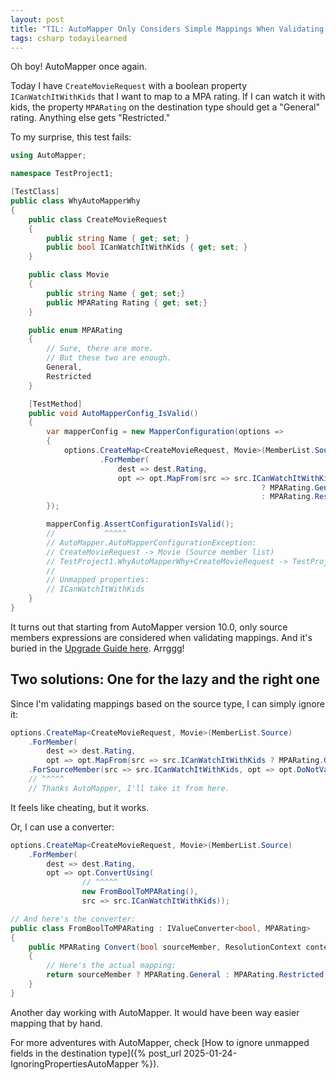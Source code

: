 ```yaml
---
layout: post
title: "TIL: AutoMapper Only Considers Simple Mappings When Validating Configurations"
tags: csharp todayilearned
---
```


Oh boy! AutoMapper once again.

Today I have `CreateMovieRequest` with a boolean property `ICanWatchItWithKids` that I want to map to a MPA rating. If I can watch it with kids, the property `MPARating` on the destination type should get a "General" rating. Anything else gets "Restricted."

To my surprise, this test fails:

```csharp
using AutoMapper;

namespace TestProject1;

[TestClass]
public class WhyAutoMapperWhy
{
    public class CreateMovieRequest
    {
        public string Name { get; set; }
        public bool ICanWatchItWithKids { get; set; }
    }

    public class Movie
    {
        public string Name { get; set;}
        public MPARating Rating { get; set;}
    }

    public enum MPARating
    {
        // Sure, there are more.
        // But these two are enough.
        General,
        Restricted
    }

    [TestMethod]
    public void AutoMapperConfig_IsValid()
    {
        var mapperConfig = new MapperConfiguration(options =>
        {
            options.CreateMap<CreateMovieRequest, Movie>(MemberList.Source)
                    .ForMember(
                        dest => dest.Rating,
                        opt => opt.MapFrom(src => src.ICanWatchItWithKids
                                                        ? MPARating.General
                                                        : MPARating.Restricted));
        });

        mapperConfig.AssertConfigurationIsValid();
        //           ^^^^^														
        // AutoMapper.AutoMapperConfigurationException:
        // CreateMovieRequest -> Movie (Source member list)
        // TestProject1.WhyAutoMapperWhy+CreateMovieRequest -> TestProject1.WhyAutoMapperWhy+Movie (Source member list)
        //
        // Unmapped properties:
        // ICanWatchItWithKids
    }
}
```

It turns out that starting from AutoMapper version 10.0, only source members expressions are considered when validating mappings. And it's buried in the [Upgrade Guide here](https://docs.automapper.org/en/latest/10.0-Upgrade-Guide.html#source-validation). Arrggg!

## Two solutions: One for the lazy and the right one

Since I'm validating mappings based on the source type, I can simply ignore it:

```csharp
options.CreateMap<CreateMovieRequest, Movie>(MemberList.Source)
	.ForMember(
		dest => dest.Rating,
		opt => opt.MapFrom(src => src.ICanWatchItWithKids ? MPARating.General : MPARating.Restricted))
	.ForSourceMember(src => src.ICanWatchItWithKids, opt => opt.DoNotValidate());
	// ^^^^^
	// Thanks AutoMapper, I'll take it from here.
```

It feels like cheating, but it works.

Or, I can use a converter:

```csharp
options.CreateMap<CreateMovieRequest, Movie>(MemberList.Source)
	.ForMember(
		dest => dest.Rating,
		opt => opt.ConvertUsing(
				// ^^^^^
				new FromBoolToMPARating(),
				src => src.ICanWatchItWithKids));

// And here's the converter:
public class FromBoolToMPARating : IValueConverter<bool, MPARating>
{
	public MPARating Convert(bool sourceMember, ResolutionContext context)
	{
		// Here's the actual mapping:		
		return sourceMember ? MPARating.General : MPARating.Restricted;
	}
}
```

Another day working with AutoMapper. It would have been way easier mapping that by hand.

For more adventures with AutoMapper, check [How to ignore unmapped fields in the destination type]({% post_url 2025-01-24-IgnoringPropertiesAutoMapper %}).

